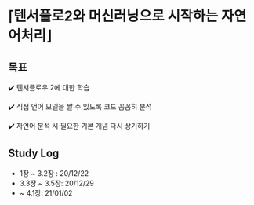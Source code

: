 # ⌈텐서플로2와 머신러닝으로 시작하는 자연어처리⌋

## 목표

✔️ 텐서플로우 2에 대한 학습

✔️ 직접 언어 모델을 짤 수 있도록 코드 꼼꼼히 분석

✔️ 자연어 분석 시 필요한 기본 개념 다시 상기하기



## Study Log

* 1장 ~ 3.2장 : 20/12/22
* 3.3장 ~ 3.5장: 20/12/29
* ~ 4.1장: 21/01/02
